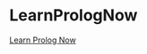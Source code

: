 # LearnPrologNow

[Learn Prolog Now](http://learnprolognow.org/lpnpage.php?pagetype=html&pageid=lpn-html)
